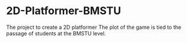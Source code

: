 # 2D-Platformer-BMSTU
The project to create a 2D platformer The plot of the game is tied to the passage of students at the BMSTU level.
